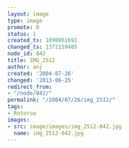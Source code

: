 ```yaml
---
layout: image
type: image
promote: 0
status: 1
created_ts: 1090861691
changed_ts: 1372159405
node_id: 842
title: IMG_2512
author: anj
created: '2004-07-26'
changed: '2013-06-25'
redirect_from:
- "/node/842/"
permalink: "/2004/07/26/img_2512/"
tags:
- Rotorua
images:
- src: image/images/img_2512-842.jpg
  name: img_2512-842.jpg
---
```



